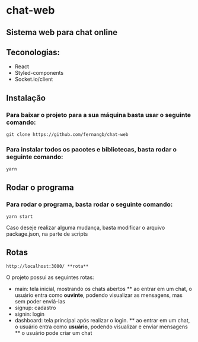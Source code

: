 # chat-web
## Sistema web para chat online
## Teconologias:
* React
* Styled-components
* Socket.io/client

## Instalação
### Para baixar o projeto para a sua máquina basta usar o seguinte comando:
```
git clone https://github.com/fernangb/chat-web
```
### Para instalar todos os pacotes e bibliotecas, basta rodar o seguinte comando:
```
yarn
```

## Rodar o programa
### Para rodar o programa, basta rodar o seguinte comando:
```
yarn start
```
Caso deseje realizar alguma mudança, basta modificar o arquivo package.json, na parte de scripts

## Rotas
```
http://localhost:3000/ **rota**
```
O projeto possui as seguintes rotas:
* main: tela inicial, mostrando os chats abertos
** ao entrar em um chat, o usuário entra como **ouvinte**, podendo visualizar as mensagens, mas sem poder enviá-las
* signup: cadastro
* signin: login
* dashboard: tela principal após realizar o login. 
** ao entrar em um chat, o usuário entra como **usuário**, podendo visualizar e enviar mensagens
** o usuário pode criar um chat
